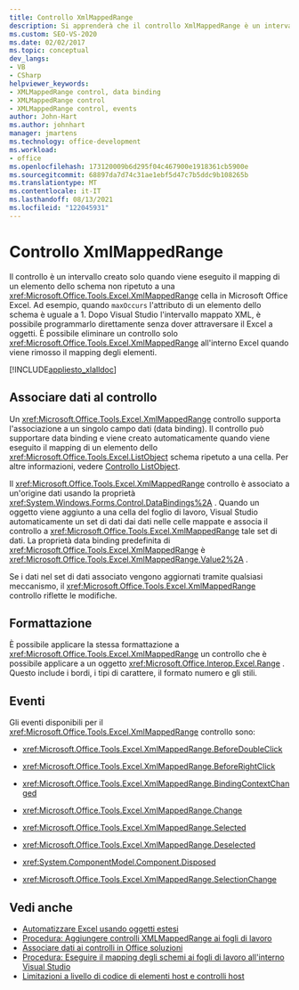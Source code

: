 ```yaml
---
title: Controllo XmlMappedRange
description: Si apprenderà che il controllo XmlMappedRange è un intervallo creato solo quando viene eseguito il mapping di un elemento dello schema non ripetuto a una cella in Microsoft Excel.
ms.custom: SEO-VS-2020
ms.date: 02/02/2017
ms.topic: conceptual
dev_langs:
- VB
- CSharp
helpviewer_keywords:
- XMLMappedRange control, data binding
- XMLMappedRange control
- XMLMappedRange control, events
author: John-Hart
ms.author: johnhart
manager: jmartens
ms.technology: office-development
ms.workload:
- office
ms.openlocfilehash: 173120009b6d295f04c467900e1918361cb5900e
ms.sourcegitcommit: 68897da7d74c31ae1ebf5d47c7b5ddc9b108265b
ms.translationtype: MT
ms.contentlocale: it-IT
ms.lasthandoff: 08/13/2021
ms.locfileid: "122045931"
---
```

# <a name="xmlmappedrange-control"></a>Controllo XmlMappedRange
  Il controllo è un intervallo creato solo quando viene eseguito il mapping di un elemento dello schema non ripetuto a una <xref:Microsoft.Office.Tools.Excel.XmlMappedRange> cella in Microsoft Office Excel. Ad esempio, quando `maxOccurs` l'attributo di un elemento dello schema è uguale a 1. Dopo Visual Studio l'intervallo mappato XML, è possibile programmarlo direttamente senza dover attraversare il Excel a oggetti. È possibile eliminare un controllo solo <xref:Microsoft.Office.Tools.Excel.XmlMappedRange> all'interno Excel quando viene rimosso il mapping degli elementi.

 [!INCLUDE[appliesto_xlalldoc](../vsto/includes/appliesto-xlalldoc-md.md)]

## <a name="bind-data-to-the-control"></a>Associare dati al controllo
 Un <xref:Microsoft.Office.Tools.Excel.XmlMappedRange> controllo supporta l'associazione a un singolo campo dati (data binding). Il controllo può supportare data binding e viene creato automaticamente quando viene eseguito il mapping di un elemento dello <xref:Microsoft.Office.Tools.Excel.ListObject> schema ripetuto a una cella. Per altre informazioni, vedere [Controllo ListObject](../vsto/listobject-control.md).

 Il <xref:Microsoft.Office.Tools.Excel.XmlMappedRange> controllo è associato a un'origine dati usando la proprietà <xref:System.Windows.Forms.Control.DataBindings%2A> . Quando un oggetto viene aggiunto a una cella del foglio di lavoro, Visual Studio automaticamente un set di dati dai dati nelle celle mappate e associa il controllo a <xref:Microsoft.Office.Tools.Excel.XmlMappedRange> tale set di dati. La proprietà data binding predefinita di <xref:Microsoft.Office.Tools.Excel.XmlMappedRange> è <xref:Microsoft.Office.Tools.Excel.XmlMappedRange.Value2%2A> .

 Se i dati nel set di dati associato vengono aggiornati tramite qualsiasi meccanismo, il <xref:Microsoft.Office.Tools.Excel.XmlMappedRange> controllo riflette le modifiche.

## <a name="formatting"></a>Formattazione
 È possibile applicare la stessa formattazione a <xref:Microsoft.Office.Tools.Excel.XmlMappedRange> un controllo che è possibile applicare a un oggetto <xref:Microsoft.Office.Interop.Excel.Range> . Questo include i bordi, i tipi di carattere, il formato numero e gli stili.

## <a name="events"></a>Eventi
 Gli eventi disponibili per il <xref:Microsoft.Office.Tools.Excel.XmlMappedRange> controllo sono:

- <xref:Microsoft.Office.Tools.Excel.XmlMappedRange.BeforeDoubleClick>

- <xref:Microsoft.Office.Tools.Excel.XmlMappedRange.BeforeRightClick>

- <xref:Microsoft.Office.Tools.Excel.XmlMappedRange.BindingContextChanged>

- <xref:Microsoft.Office.Tools.Excel.XmlMappedRange.Change>

- <xref:Microsoft.Office.Tools.Excel.XmlMappedRange.Selected>

- <xref:Microsoft.Office.Tools.Excel.XmlMappedRange.Deselected>

- <xref:System.ComponentModel.Component.Disposed>

- <xref:Microsoft.Office.Tools.Excel.XmlMappedRange.SelectionChange>

## <a name="see-also"></a>Vedi anche
- [Automatizzare Excel usando oggetti estesi](../vsto/automating-excel-by-using-extended-objects.md)
- [Procedura: Aggiungere controlli XMLMappedRange ai fogli di lavoro](../vsto/how-to-add-xmlmappedrange-controls-to-worksheets.md)
- [Associare dati ai controlli in Office soluzioni](../vsto/binding-data-to-controls-in-office-solutions.md)
- [Procedura: Eseguire il mapping degli schemi ai fogli di lavoro all'interno Visual Studio](../vsto/how-to-map-schemas-to-worksheets-inside-visual-studio.md)
- [Limitazioni a livello di codice di elementi host e controlli host](../vsto/programmatic-limitations-of-host-items-and-host-controls.md)

